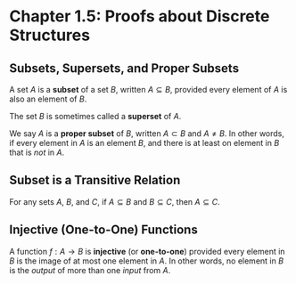 # Chapter 1.5: Proofs about Discrete Structures

## Subsets, Supersets, and Proper Subsets

A set $A$ is a **subset** of a set $B$, written $A \subseteq B$, provided
every element of $A$ is also an element of $B$.

The set $B$ is sometimes called a **superset** of $A$.

We say $A$ is a **proper subset** of $B$, written $A \subset B$ and $A \neq B$.
In other words, if every element in $A$ is an element $B$, and there is at
least on element in $B$ that is *not* in $A$.


## Subset is a Transitive Relation

For any sets $A$, $B$, and $C$, if $A \subseteq B$ and $B \subseteq C$,
then $A \subseteq C$.


## Injective (One-to-One) Functions

A function $f : A \rightarrow B$ is **injective** (or **one-to-one**) provided
every element in $B$ is the image of at most one element in $A$. In other words,
no element in $B$ is the *output* of more than one *input* from $A$.
